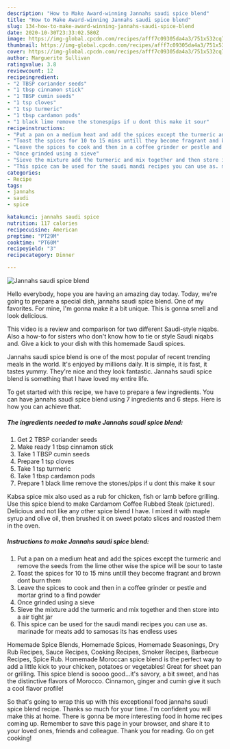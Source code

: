 ```yaml
---
description: "How to Make Award-winning Jannahs saudi spice blend"
title: "How to Make Award-winning Jannahs saudi spice blend"
slug: 134-how-to-make-award-winning-jannahs-saudi-spice-blend
date: 2020-10-30T23:33:02.580Z
image: https://img-global.cpcdn.com/recipes/afff7c09305da4a3/751x532cq70/jannahs-saudi-spice-blend-recipe-main-photo.jpg
thumbnail: https://img-global.cpcdn.com/recipes/afff7c09305da4a3/751x532cq70/jannahs-saudi-spice-blend-recipe-main-photo.jpg
cover: https://img-global.cpcdn.com/recipes/afff7c09305da4a3/751x532cq70/jannahs-saudi-spice-blend-recipe-main-photo.jpg
author: Marguerite Sullivan
ratingvalue: 3.8
reviewcount: 12
recipeingredient:
- "2 TBSP coriander seeds"
- "1 tbsp cinnamon stick"
- "1 TBSP cumin seeds"
- "1 tsp cloves"
- "1 tsp turmeric"
- "1 tbsp cardamon pods"
- "1 black lime remove the stonespips if u dont this make it sour"
recipeinstructions:
- "Put a pan on a medium heat and add the spices except the turmeric and remove the seeds from the lime other wise the spice will be sour to taste"
- "Toast the spices for 10 to 15 mins untill they become fragrant and brown dont burn them"
- "Leave the spices to cook and then in a coffee grinder or pestle and mortar grind to a find powder"
- "Once grinded using a sieve"
- "Sieve the mixture add the turmeric and mix together and then store into a air tight jar"
- "This spice can be used for the saudi mandi recipes you can use as. marinade for meats add to samosas its has endless uses"
categories:
- Recipe
tags:
- jannahs
- saudi
- spice

katakunci: jannahs saudi spice 
nutrition: 117 calories
recipecuisine: American
preptime: "PT29M"
cooktime: "PT60M"
recipeyield: "3"
recipecategory: Dinner

---
```



![Jannahs saudi spice blend](https://img-global.cpcdn.com/recipes/afff7c09305da4a3/751x532cq70/jannahs-saudi-spice-blend-recipe-main-photo.jpg)

Hello everybody, hope you are having an amazing day today. Today, we're going to prepare a special dish, jannahs saudi spice blend. One of my favorites. For mine, I'm gonna make it a bit unique. This is gonna smell and look delicious.

This video is a review and comparison for two different Saudi-style niqabs. Also a how-to for sisters who don&#39;t know how to tie or style Saudi niqabs and. Give a kick to your dish with this homemade Saudi spices.

Jannahs saudi spice blend is one of the most popular of recent trending meals in the world. It's enjoyed by millions daily. It is simple, it is fast, it tastes yummy. They're nice and they look fantastic. Jannahs saudi spice blend is something that I have loved my entire life.


To get started with this recipe, we have to prepare a few ingredients. You can have jannahs saudi spice blend using 7 ingredients and 6 steps. Here is how you can achieve that.

<!--inarticleads1-->

##### The ingredients needed to make Jannahs saudi spice blend:

1. Get 2 TBSP coriander seeds
1. Make ready 1 tbsp cinnamon stick
1. Take 1 TBSP cumin seeds
1. Prepare 1 tsp cloves
1. Take 1 tsp turmeric
1. Take 1 tbsp cardamon pods
1. Prepare 1 black lime remove the stones/pips if u dont this make it sour


Kabsa spice mix also used as a rub for chicken, fish or lamb before grilling. Use this spice blend to make Cardamom Coffee Rubbed Steak (pictured). Delicious and not like any other spice blend I have. I mixed it with maple syrup and olive oil, then brushed it on sweet potato slices and roasted them in the oven. 

<!--inarticleads2-->

##### Instructions to make Jannahs saudi spice blend:

1. Put a pan on a medium heat and add the spices except the turmeric and remove the seeds from the lime other wise the spice will be sour to taste
1. Toast the spices for 10 to 15 mins untill they become fragrant and brown dont burn them
1. Leave the spices to cook and then in a coffee grinder or pestle and mortar grind to a find powder
1. Once grinded using a sieve
1. Sieve the mixture add the turmeric and mix together and then store into a air tight jar
1. This spice can be used for the saudi mandi recipes you can use as. marinade for meats add to samosas its has endless uses


Homemade Spice Blends, Homemade Spices, Homemade Seasonings, Dry Rub Recipes, Sauce Recipes, Cooking Recipes, Smoker Recipes, Barbecue Recipes, Spice Rub. Homemade Moroccan spice blend is the perfect way to add a little kick to your chicken, potatoes or vegetables! Great for sheet pan or grilling. This spice blend is soooo good…it&#39;s savory, a bit sweet, and has the distinctive flavors of Morocco. Cinnamon, ginger and cumin give it such a cool flavor profile! 

So that's going to wrap this up with this exceptional food jannahs saudi spice blend recipe. Thanks so much for your time. I'm confident you will make this at home. There is gonna be more interesting food in home recipes coming up. Remember to save this page in your browser, and share it to your loved ones, friends and colleague. Thank you for reading. Go on get cooking!
